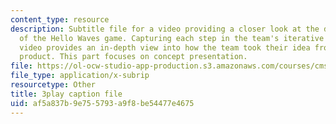 ```yaml
---
content_type: resource
description: Subtitle file for a video providing a closer look at the development
  of the Hello Waves game. Capturing each step in the team's iterative process, the
  video provides an in-depth view into how the team took their idea from pitch to
  product. This part focuses on concept presentation.
file: https://ol-ocw-studio-app-production.s3.amazonaws.com/courses/cms-611j-creating-video-games-fall-2014/af5a837b9e755793a9f8be54477e4675_lxpXowuUdKw.vtt
file_type: application/x-subrip
resourcetype: Other
title: 3play caption file
uid: af5a837b-9e75-5793-a9f8-be54477e4675
---
```

